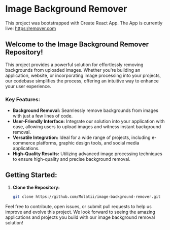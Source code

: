# Image Background Remover

This project was bootstrapped with Create React App. The App is currently live: [https:/remover.com](https://image-background-remover-app.netlify.app/)


## Welcome to the Image Background Remover Repository!

This project provides a powerful solution for effortlessly removing backgrounds from uploaded images. Whether you're building an application, website, or incorporating image processing into your projects, our codebase simplifies the process, offering an intuitive way to enhance your user experience.

### Key Features:

- **Background Removal:** Seamlessly remove backgrounds from images with just a few lines of code.
- **User-Friendly Interface:** Integrate our solution into your application with ease, allowing users to upload images and witness instant background removal.
- **Versatile Integration:** Ideal for a wide range of projects, including e-commerce platforms, graphic design tools, and social media applications.
- **High-Quality Results:** Utilizing advanced image processing techniques to ensure high-quality and precise background removal.

## Getting Started:

1. **Clone the Repository:**
   ```bash
   git clone https://github.com/Molatii/image-background-remover.git

Feel free to contribute, open issues, or submit pull requests to help us improve and evolve this project. We look forward to seeing the amazing applications and projects you build with our image background removal solution!



